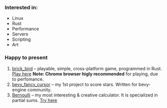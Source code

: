### Interested in:
* Linux
* Rust
* Performance
* Servers
* Scripting
* Art
### Happy to present
1. [brick_bird](https://github.com/Siiir/brick_bird) – playable, simple, cross-platform game, programmed in Rust.  
   [Play here](https://siiir.github.io/brick_bird/) **Note: Chrome browser higly recommended** for playing, due to perfomance.
3. [bevy_fancy_cursor](https://github.com/Siiir/bevy_fancy_cursor) – my 1st project to score stars. Written for bevy-engine community.
4. [Bernoulli](https://github.com/Siiir/Bernoulli) – my most interesting & creative calculator. It is specialized in partial sums. [Try here](https://replit.com/@TomaszNehring/Bernoulli)

